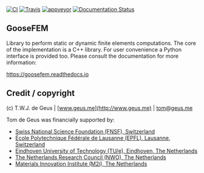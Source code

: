 [![CI](https://github.com/tdegeus/GooseFEM/workflows/CI/badge.svg)](https://github.com/tdegeus/GooseFEM/actions)
[![Travis](https://travis-ci.com/tdegeus/GooseFEM.svg?branch=master)](https://travis-ci.com/tdegeus/GooseFEM)
[![appveyor](https://ci.appveyor.com/api/projects/status/w20e6gw5mdhnntyx?svg=true)](https://ci.appveyor.com/project/tdegeus/goosefem)
[![Documentation Status](https://readthedocs.org/projects/goosefem/badge/?version=latest)](https://readthedocs.org/projects/goosefem/badge/?version=latest)

## GooseFEM

Library to perform static or dynamic finite elements computations. The core of the implementation is a C++ library. For user convenience a Python interface is provided too. Please consult the documentation for more information:

https://goosefem.readthedocs.io

## Credit / copyright

(c) T.W.J. de Geus | [www.geus.me](http://www.geus.me) | [tom@geus.me](mailto:tom@geus.me)

Tom de Geus was financially supported by:

*   [Swiss National Science Foundation (FNSF), Switzerland](http://www.snfs.ch)
*   [École Polytechnique Fédérale de Lausanne (EPFL), Lausanne, Switzerland](http://www.epfl.ch)
*   [Eindhoven University of Technology (TU/e), Eindhoven, The Netherlands](http://www.tue.nl)
*   [The Netherlands Research Council (NWO), The Netherlands](http://www.nwo.nl)
*   [Materials Innovation Institute (M2i), The Netherlands](http://www.m2i.nl)


